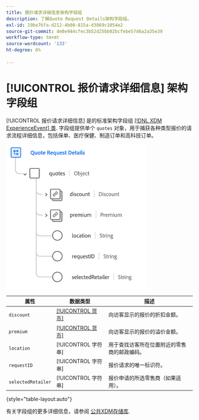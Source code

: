 ```yaml
---
title: 报价请求详细信息架构字段组
description: 了解Quote Request Details架构字段组。
exl-id: 19be76fa-d212-4b00-815a-d3869c1054e2
source-git-commit: de8e944cfec3b52d25bb02bcfebe57d6a2a35e39
workflow-type: tm+mt
source-wordcount: '133'
ht-degree: 6%

---
```


# [!UICONTROL 报价请求详细信息] 架构字段组

[!UICONTROL 报价请求详细信息] 是的标准架构字段组 [[!DNL XDM ExperienceEvent] 类](../../classes/experienceevent.md). 字段组提供单个 `quotes` 对象，用于捕获各种类型报价的请求流程详细信息，包括保单、医疗保健、制造订单和高科技订单。

![](../../images/field-groups/quote-request-details.png)

| 属性 | 数据类型 | 描述 |
| --- | --- | --- |
| `discount` | [[!UICONTROL 货币]](../../data-types/currency.md) | 向访客显示的报价的折扣金额。 |
| `premium` | [[!UICONTROL 货币]](../../data-types/currency.md) | 向访客显示的报价的溢价金额。 |
| `location` | [!UICONTROL 字符串] | 用于查找访客所在位置附近的零售商的邮政编码。 |
| `requestID` | [!UICONTROL 字符串] | 报价请求的唯一标识符。 |
| `selectedRetailer` | [!UICONTROL 字符串] | 报价申请的所选零售商（如果适用）。 |

{style="table-layout:auto"}

有关字段组的更多详细信息，请参阅 [公共XDM存储库](https://github.com/adobe/xdm/blob/master/docs/reference/fieldgroups/experience-event/experienceevent-quote-request-details.schema.json).
